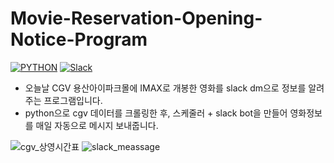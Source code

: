 # Movie-Reservation-Opening-Notice-Program
[![PYTHON](https://img.shields.io/badge/python-3.9-blue?style=for-the-badge&logo=python)](https://www.python.org/)
[![Slack](https://img.shields.io/badge/slack-4.23-green?style=for-the-badge&logo=slack)](https://slack.com/)

* 오늘날 CGV 용산아이파크몰에 IMAX로 개봉한 영화를 slack dm으로 정보를 알려주는 프로그램입니다.
* python으로 cgv 데이터를 크롤링한 후, 스케줄러 + slack bot을 만들어 영화정보를 매일 자동으로 메시지 보내줍니다.

![cgv_상영시간표](https://user-images.githubusercontent.com/82144756/157036104-77a93ad0-3fe7-45f1-8d84-c58c5a79fbc7.png)
![slack_meassage](https://user-images.githubusercontent.com/82144756/157036293-4e0f4d1a-18d6-4552-b6c7-4ea5e2f0486f.png)
